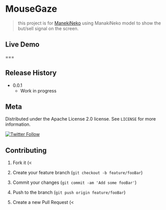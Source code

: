 # MouseGaze
> this project is for [ManekiNeko](https://github.com/nasa1024/ManekiNeko) using ManakiNeko model to show the but/sell signal on the screen.

## Live Demo

===


## Release History

* 0.0.1
    * Work in progress

## Meta

Distributed under the Apache License 2.0 license. See ``LICENSE`` for more information.

[
![Twitter Follow](https://img.shields.io/twitter/follow/CindyCo98345620.svg?style=social)
](https://twitter.com/CindyCo98345620)

## Contributing

1. Fork it (<

2. Create your feature branch (`git checkout -b feature/fooBar`)
3. Commit your changes (`git commit -am 'Add some fooBar'`)
4. Push to the branch (`git push origin feature/fooBar`)
5. Create a new Pull Request (<